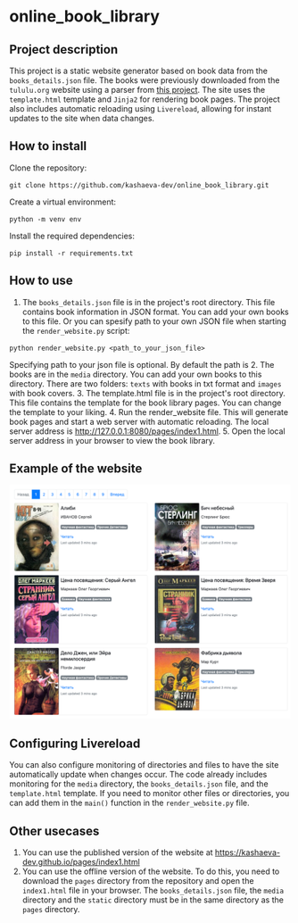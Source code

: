 # online_book_library

## Project description

This project is a static website generator based on book data from the `books_details.json` file.
The books were previously downloaded from the `tululu.org` website using a parser from [this project](https://github.com/kashaeva-dev/BooksParser).
The site uses the `template.html` template and `Jinja2` for rendering book pages.
The project also includes automatic reloading using `Livereload`, 
allowing for instant updates to the site when data changes.

## How to install

Clone the repository:
```commandline
git clone https://github.com/kashaeva-dev/online_book_library.git
```

Create a virtual environment:

```commandline
python -m venv env
```

Install the required dependencies:

```commandline
pip install -r requirements.txt
```

## How to use

1. The `books_details.json` file is in the project's root directory. This file contains book information in JSON format. You can add your own books to this file.
Or you can spesify path to your own JSON file when starting the `render_website.py` script:
```commandline
python render_website.py <path_to_your_json_file>
```
Specifying path to your json file is optional. By default the path is
2. The books are in the `media` directory. You can add your own books to this directory. There are two folders: `texts` with books in txt format and `images` with book covers.
3. The template.html file is in the project's root directory. This file contains the template for the book library pages. You can change the template to your liking.
4. Run the render_website file. This will generate book pages and start a web server with automatic reloading. The local server address is http://127.0.0.1:8080/pages/index1.html.
5. Open the local server address in your browser to view the book library.

## Example of the website

![img.png](img.png)

## Configuring Livereload
You can also configure monitoring of directories and files to have the site automatically update when changes occur. 
The code already includes monitoring for the `media` directory, the `books_details.json` file,
and the `template.html` template.
If you need to monitor other files or directories, you can add them in the `main()` function in the `render_website.py` file.

## Other usecases

1. You can use the published version of the website at https://kashaeva-dev.github.io/pages/index1.html
2. You can use the offline version of the website. To do this, you need to download the `pages` directory
from the repository and open the `index1.html` file in your browser. The `books_details.json` file,
the `media` directory and the `static` directory must be in the same directory as the `pages` directory.

